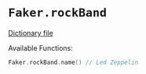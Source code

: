 # `Faker.rockBand`

[Dictionary file](../src/main/resources/locales/en/rock_band.yml)

Available Functions:  
```kotlin
Faker.rockBand.name() // Led Zeppelin
```
